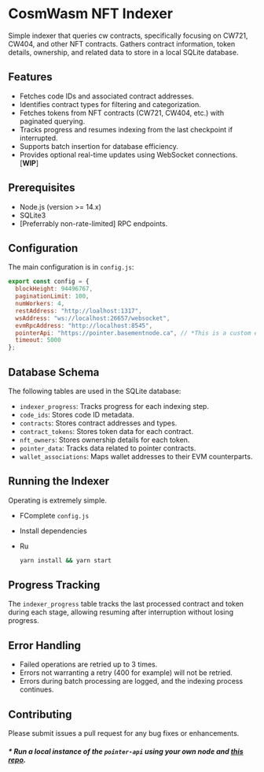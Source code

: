 # CosmWasm NFT Indexer

Simple indexer that queries cw contracts, specifically focusing on CW721, CW404, and other NFT contracts. Gathers contract information, token details, ownership, and related data to store in a local SQLite database.

## Features

- Fetches code IDs and associated contract addresses.
- Identifies contract types for filtering and categorization.
- Fetches tokens from NFT contracts (CW721, CW404, etc.) with paginated querying.
- Tracks progress and resumes indexing from the last checkpoint if interrupted.
- Supports batch insertion for database efficiency.
- Provides optional real-time updates using WebSocket connections. [**WIP**]

## Prerequisites

- Node.js (version >= 14.x)
- SQLite3
- [Preferrably non-rate-limited] RPC endpoints.

## Configuration

The main configuration is in `config.js`:

```javascript
export const config = {
  blockHeight: 94496767,
  paginationLimit: 100,
  numWorkers: 4,
  restAddress: "http://loalhost:1317",
  wsAddress: "ws://localhost:26657/websocket",
  evmRpcAddress: "http://localhost:8545",
  pointerApi: "https://pointer.basementnode.ca", // *This is a custom endpoint
  timeout: 5000
};
```

## Database Schema

The following tables are used in the SQLite database:

- `indexer_progress`: Tracks progress for each indexing step.
- `code_ids`: Stores code ID metadata.
- `contracts`: Stores contract addresses and types.
- `contract_tokens`: Stores token data for each contract.
- `nft_owners`: Stores ownership details for each token.
- `pointer_data`: Tracks data related to pointer contracts.
- `wallet_associations`: Maps wallet addresses to their EVM counterparts.

## Running the Indexer

Operating is extremely simple. 
 - FComplete `config.js`
 - Install dependencies
 - Ru

   ```sh
   yarn install && yarn start
   ```

## Progress Tracking

The `indexer_progress` table tracks the last processed contract and token during each stage, allowing resuming after interruption without losing progress.

## Error Handling

- Failed operations are retried up to 3 times.
- Errors not warranting a retry (400 for example) will not be retried.
- Errors during batch processing are logged, and the indexing process continues.

## Contributing

Please submit issues a pull request for any bug fixes or enhancements.

##### * Run a local instance of the `pointer-api` using your own node and [this repo](https://github.com/cordt-sei/pointer-api).